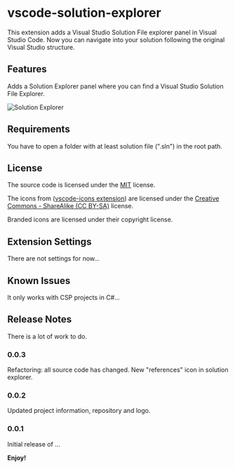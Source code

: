 # vscode-solution-explorer 

This extension adds a Visual Studio Solution File explorer panel in Visual Studio Code. Now you can navigate into your solution following the original Visual Studio structure. 

## Features

Adds a Solution Explorer panel where you can find a Visual Studio Solution File Explorer. 

![Solution Explorer](https://github.com/fernandoescolar/vscode-solution-explorer/raw/master/images/vscode-solution-explorer.png)

## Requirements

You have to open a folder with at least solution file (".sln") in the root path.

## License

The source code is licensed under the [MIT](License) license.

The icons from ([vscode-icons extension](https://github.com/vscode-icons/vscode-icons/)) are licensed under the [Creative Commons - ShareAlike (CC BY-SA)](https://creativecommons.org/licenses/by-sa/4.0/) license. 

Branded icons are licensed under their copyright license.

## Extension Settings

There are not settings for now... 

## Known Issues

It only works with CSP projects in C#...

## Release Notes

There is a lot of work to do.

### 0.0.3

Refactoring: all source code has changed.
New "references" icon in solution explorer.

### 0.0.2

Updated project information, repository and logo.

### 0.0.1

Initial release of ...

**Enjoy!**
